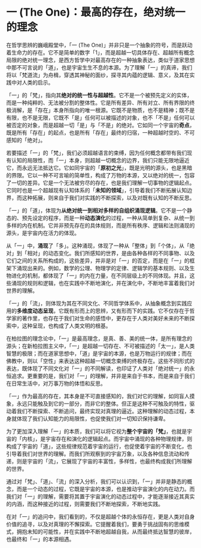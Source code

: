 # 一 (The One)：最高的存在，绝对统一的理念

在哲学思辨的巍峨殿堂中，「一 (The One)」并非只是一个抽象的符号，而是跃动着生命力的存在。它不是简单的数字「1」，而是超越一切具体存在、超越所有概念局限的绝对统一理念，是西方哲学中对最高存在的一种抽象表达，类似于道家思想中那不可言说的「道」，也是宇宙生生不息的本源。为了理解「一」的真谛，我们将以「梵道流」为舟楫，穿透其神秘的面纱，探寻其内蕴的逻辑、意义，及其在实践中对人类的启示。

「一」的「梵」，指向其**绝对的统一性与超越性**。它不是一个被预先定义的实体，而是一种纯粹的、无法被分割的整体性。它是所有差异、所有对立、所有界限的终极消解，是「存在」本身所指向的唯一根源。它既不是物质，也不是精神；既不是有限，也不是无限，它既不「是」任何可以被描述的对象，也不「不是」任何可以被否定的对象，而是超越一切「是」与「不是」的绝对。它如同一个宇宙的**奇点**，既是所有「存在」的起点，也是所有「存在」最终的归宿，一种超越时空的、不可感知的「绝对」。

若要描述「一」的「梵」，我们必须超越语言的束缚，因为任何概念都带有我们现有认知的局限性，而「一」本身，则超越一切概念的边界，我们只能无限地逼近它，而永远无法抵达它。它如同宇宙的「**原初之光**」，既是光明的源头，也是黑暗的界限。它以一种不可言喻的简单性，构成了万物的本源，又以绝对的统一，包容了一切的差异。它是一个无法被穷尽的存在，也是我们理解一切事物的逻辑起点。它同时也是一个超越现有认知体系的「**未知的领域**」，引导着我们不断拓展认知边界，而这种拓展，则来自于我们对实践的不断探索，以及对既有认知的不断反思。

「一」的「道」，体现为**从绝对统一到相对多样的自组织涌现逻辑**。它不是一个静态的、预先设定的程序，而是一种**动态演化**的过程，一种从简单到复杂、从统一到多样的内在机制。它并非预先存在的具体规则，而是所有秩序、逻辑和法则涌现的源头，是宇宙内在活力的体现。

从「一」中，**涌现**了「多」。这种涌现，体现了一种从「整体」到「个体」，从「绝对」到「相对」的动态变化。我们所感知的世界，是由各种各样的不同事物、以及它们之间的关系所构成的，这些差异，并非是对「一」的否定，而是在「一」的框架下涌现出来的。例如，数学的公理、物理学的定律、逻辑学的基本规则、以及生物进化的机制，都体现了「一」的内在力量，在不同层级上的不同体现。并且，这些涌现的规则和逻辑，也在实践中不断地演化，并在演化中，不断地丰富着我们对世界的理解。

「一」的「流」，则体现为其在不同文化、不同哲学体系中，从抽象概念到实践应用的**多维度动态呈现**，它既有形而上的思辨，又有形而下的实践。它不仅存在于哲学家的著作里，也存在于我们对生命的感悟中，更存在于人类对美好未来的不断探索中，这种呈现，也构成了人类文明的根基。

在柏拉图的理念论中，「一」是最高理念，是真、善、美的统一体，是所有理念的源头；在新柏拉图主义中，「一」是超越一切存在、不可被描述的「太一」，是人类智慧的极限；而在道家思想中，「道」是宇宙的本源，也是万物运行的规律；而在佛教中，则以「空性」来表达这种超越一切概念束缚的终极存在。这些不同形式的表达，既体现了不同文化对「一」的不同解读，也印证了人类对「绝对统一」的永恒追求。更重要的是，我们对「一」的理解，并非是来自于书本，而是来自于我们在日常生活中，对万事万物的体悟和反思。

「一」作为最高的存在，其本身是不可直接感知的，我们对它的理解，如同盲人摸象，永远只能触及到它的一部分，而非它的整体。但正是这种不可触及的特性，驱动着我们不断探索、不断追问，最终实现对真理的逼近。这种理解的动态过程，本身就体现了我们认知能力的局限性，也促使我们对一切知识保持谦卑。

为了更加深入理解「一」的本质，我们可以将它视为**整个宇宙的「梵」**，也就是宇宙的「内核」，是宇宙存在和演化的逻辑起点。而宇宙中涌现的各种物理规律，则构成了宇宙的「道」，这些规律规范着宇宙的运行，也促使着宇宙的不断变化，也引导着我们对世界的理解。而我们所观察到的宇宙万象，以及各种信息流动和传递，则是宇宙的「流」，它展现了宇宙的丰富性，多样性，也最终构成我们所理解的世界。

通过对「梵」、「道」、「流」的深入分析，我们可以认识到，「一」并非是静态的概念，而是一个动态的过程，它既是宇宙的本源，也是推动宇宙演化的内在动力。而我们对「一」的理解，需要将其置于宇宙演化的动态过程中，才能逐渐接近其真实的内涵，而这种接近的过程，则需要我们不断地探索，不断地实践。

在对「一」的追问中，我们看到的，不仅是超越个体的永恒存在，更是人类对自身价值的追寻，以及对真理的不懈探索。它提醒着我们，要勇于挑战固有的思维模式，拥抱未知的可能性，并在实践中不断地超越自我，从而最终抵达智慧的彼岸，也最终和「一」的本源相遇。
